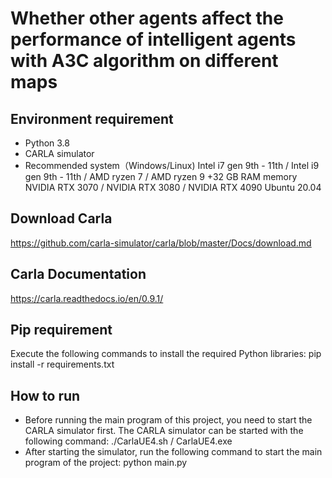 # Whether other agents affect the performance of intelligent agents with A3C algorithm on different maps



## Environment requirement

- Python 3.8
- CARLA simulator
- Recommended system（Windows/Linux)
Intel i7 gen 9th - 11th / Intel i9 gen 9th - 11th / AMD ryzen 7 / AMD ryzen 9
+32 GB RAM memory
NVIDIA RTX 3070 / NVIDIA RTX 3080 / NVIDIA RTX 4090
Ubuntu 20.04


## Download Carla
https://github.com/carla-simulator/carla/blob/master/Docs/download.md

## Carla Documentation
https://carla.readthedocs.io/en/0.9.1/

## Pip requirement
Execute the following commands to install the required Python libraries:
pip install -r requirements.txt


## How to run
- Before running the main program of this project, you need to start the CARLA simulator first. The CARLA simulator can be started with the following command:
./CarlaUE4.sh / CarlaUE4.exe
- After starting the simulator, run the following command to start the main program of the project:
python main.py

